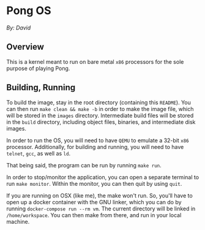 # Pong OS

 *By: David*

## Overview
This is a kernel meant to run on bare metal `x86` processors for the sole purpose of playing Pong.

## Building, Running
To build the image, stay in the root directory (containing this `README`). You can then run `make clean && make -b` in order to make the image file, which will be stored in the `images` directory. Intermediate build files will be stored in the `build` directory, including object files, binaries, and intermediate disk images.

In order to run the OS, you will need to have `QEMU` to emulate a 32-bit `x86` processor. Additionally, for building and running, you will need to have `telnet`, `gcc`, as well as `ld`.

That being said, the program can be run by running `make run`.

In order to stop/monitor the application, you can open a separate terminal to run `make monitor`. Within the monitor, you can then quit by using `quit`.

If you are running on OSX (like me), the make won't run. So, you'll have to open up a docker container with the GNU linker, which you can do by running `docker-compose run --rm vm`. The current directory will be linked in `/home/workspace`. You can then make from there, and run in your local machine.
